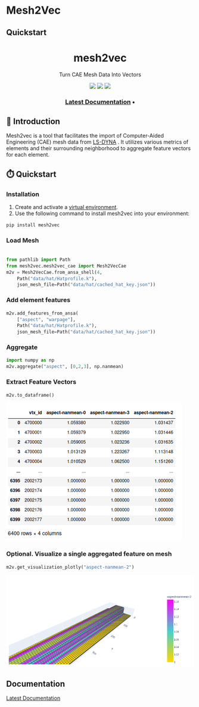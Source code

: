 Mesh2Vec
========

Quickstart
-----------

<h1 align="center">mesh2vec</h1>
<p align="center">Turn CAE Mesh Data Into Vectors</p>

<p align="center">
	<a href="https://github.com/renumics/mesh2vec"><img src="https://img.shields.io/github/license/renumics/mesh2vec" height="20"/></a>    
 	<a href="https://github.com/renumics/mesh2vec"><img src="https://img.shields.io/pypi/pyversions/renumics-mesh2vec" height="20"/></a>   
 	<a href="https://github.com/renumics/mesh2vec"><img src="https://img.shields.io/pypi/wheel/renumics-mesh2vec" height="20"/></a>   
</p>
<h3 align="center">
   <a href="https://renumics.github.io/mesh2vec/"><b>Latest Documentation</b></a> &bull;  
</h3>

## 🚀 Introduction
Mesh2vec is a tool that facilitates the import of Computer-Aided Engineering (CAE) mesh data from [LS-DYNA](https://www.ansys.com/de-de/products/structures/ansys-ls-dyna) .
It utilizes various metrics of elements and their surrounding neighborhood to aggregate feature vectors for each element.

## ⏱️ Quickstart


### Installation
1. Create and activate a [virtual environment](https://packaging.python.org/en/latest/guides/installing-using-pip-and-virtual-environments/).
2. Use the following command to install mesh2vec into your environment:

```bash
pip install mesh2vec
```

### Load Mesh
```python

from pathlib import Path
from mesh2vec.mesh2vec_cae import Mesh2VecCae
m2v = Mesh2VecCae.from_ansa_shell(4,
    Path("data/hat/Hatprofile.k"),
    json_mesh_file=Path("data/hat/cached_hat_key.json"))
```

### Add element features
```python
m2v.add_features_from_ansa(
    ["aspect", "warpage"],
    Path("data/hat/Hatprofile.k"),
    json_mesh_file=Path("data/hat/cached_hat_key.json"))
```

### Aggregate
```python
import numpy as np
m2v.aggregate("aspect", [0,2,3], np.nanmean)
```

### Extract Feature Vectors
```python
m2v.to_dataframe()
```
![data frame with feature vectors](docs/source/_static/m2v.to_df.png)

### Optional. Visualize a single aggregated feature on mesh
```python
m2v.get_visualization_plotly("aspect-nanmean-2")
```
![3d mesh plot of agggredated](docs/source/_static/hat_aspect_3_plot.png)


Documentation
---------------
[Latest Documentation](https://renumics.github.io/mesh2vec/)

